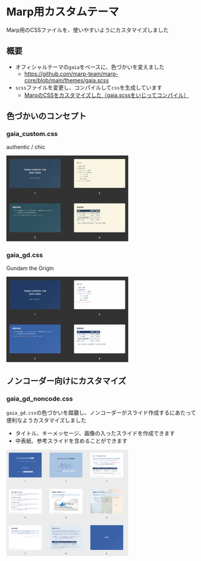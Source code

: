 # Marp用カスタムテーマ

Marp用のCSSファイルを、使いやすいようにカスタマイズしました


## 概要

- オフィシャルテーマの`gaia`をベースに、色づかいを変えました
  - https://github.com/marp-team/marp-core/blob/main/themes/gaia.scss
- `scss`ファイルを変更し、コンパイルして`css`を生成しています
  - [MarpのCSSをカスタマイズした（gaia.scssをいじってコンパイル） ](https://qiita.com/hann-solo/items/54682c59c7076d826902)

## 色づかいのコンセプト

### gaia_custom.css

authentic / chic

<img src="https://github.com/hnsol/marp-custom-theme/blob/main/images/SS_gaia_custom.png" width="320px">


### gaia_gd.css

Gundam the Origin

<img src="https://github.com/hnsol/marp-custom-theme/blob/main/images/SS_gaia_gd.png" width="320px">

## ノンコーダー向けにカスタマイズ

### gaia_gd_noncode.css

`gaia_gd.css`の色づかいを踏襲し、ノンコーダーがスライド作成するにあたって便利なようカスタマイズしました

- タイトル、キーメッセージ、画像の入ったスライドを作成できます
- 中表紙、参考スライドを含めることができます

<img src="https://github.com/hnsol/marp-custom-theme/blob/main/images/SS_gaia_gd_noncode.png" width="320px">

